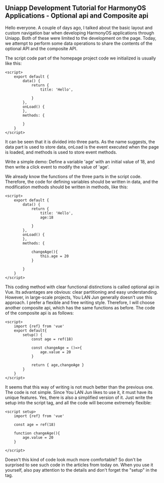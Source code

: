 ## Uniapp Development Tutorial for HarmonyOS Applications - Optional api and Composite api

Hello everyone. A couple of days ago, I talked about the basic layout and custom navigation bar when developing HarmonyOS applications through Uniapp. Both of these were limited to the development on the page. Today, we attempt to perform some data operations to share the contents of the optional API and the composite API.

The script code part of the homepage project code we initialized is usually like this:

```
<script>
	export default {
		data() {
			return {
				title: 'Hello',

			}
		},
		onLoad() {
		},
		methods: {

		}
	}
</script>
```

It can be seen that it is divided into three parts. As the name suggests, the data part is used to store data, onLoad is the event executed when the page is loaded, and methods is used to store event methods.

Write a simple demo: Define a variable 'age' with an initial value of 18, and then write a click event to modify the value of 'age'.

We already know the functions of the three parts in the script code. Therefore, the code for defining variables should be written in data, and the modification methods should be written in methods, like this:
```
<script>
	export default {
		data() {
			return {
				title: 'Hello',
				age:18

			}
		},
		onLoad() {
		},
		methods: {

			changeAge(){
				this.age = 20
			}

		}
	}
</script>
```
This coding method with clear functional distinctions is called optional api in Vue. Its advantages are obvious: clear partitioning and easy understanding. However, in large-scale projects, You LAN Jun generally doesn't use this approach. I prefer a flexible and free writing style. Therefore, I will choose another composite api, which has the same functions as before. The code of the composite api is as follows:
```
<script>
	import {ref} from 'vue'
	export default{
		setup() {
			const age = ref(18)

			const changeAge = ()=>{				
				age.value = 20
			}

			return { age,changeAge }
		}
	}
</script>
```


It seems that this way of writing is not much better than the previous one. The code is not simple. Since You LAN Jun likes to use it, it must have its unique features. Yes, there is also a simplified version of it. Just write the setup into the script tag, and all the code will become extremely flexible:

```
<script setup>
	import {ref} from 'vue'

	const age = ref(18)

	function changeAge(){
		age.value = 20
	}

</script>
```

Doesn't this kind of code look much more comfortable? So don't be surprised to see such code in the articles from today on. When you use it yourself, also pay attention to the details and don't forget the "setup" in the tag.
